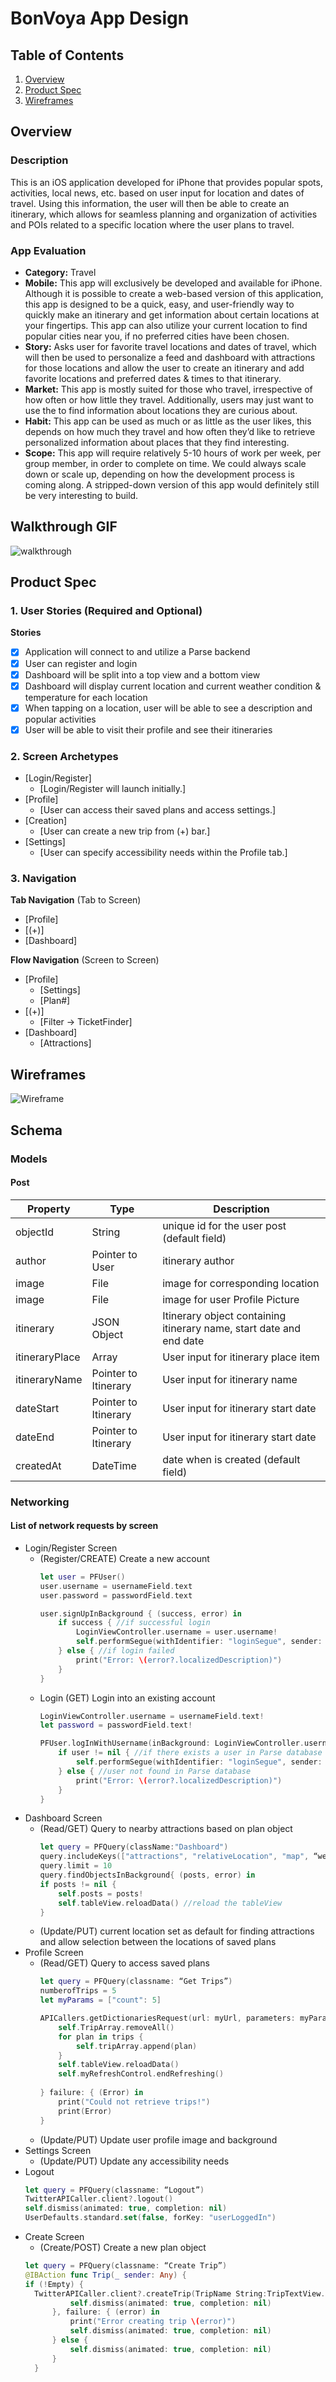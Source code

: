 # BonVoya App Design

## Table of Contents

1. [Overview](#Overview)
2. [Product Spec](#Product-Spec)
3. [Wireframes](#Wireframes)

## Overview

### Description

This is an iOS application developed for iPhone that provides popular spots, activities, local news, etc. based on user input for location and dates of travel. Using this information, the user will then be able to create an itinerary, which allows for seamless planning and organization of activities and POIs related to a specific location where the user plans to travel.

### App Evaluation

- **Category:** Travel
- **Mobile:** This app will exclusively be developed and available for iPhone. Although it is possible to create a web-based version of this application, this app is designed to be a quick, easy, and user-friendly way to quickly make an itinerary and get information about certain locations at your fingertips. This app can also utilize your current location to find popular cities near you, if no preferred cities have been chosen.
- **Story:** Asks user for favorite travel locations and dates of travel, which will then be used to personalize a feed and dashboard with attractions for those locations and allow the user to create an itinerary and add favorite locations and preferred dates & times to that itinerary.
- **Market:** This app is mostly suited for those who travel, irrespective of how often or how little they travel. Additionally, users may just want to use the to find information about locations they are curious about.
- **Habit:** This app can be used as much or as little as the user likes, this depends on how much they travel and how often they’d like to retrieve personalized information about places that they find interesting.
- **Scope:** This app will require relatively 5-10 hours of work per week, per group member, in order to complete on time. We could always scale down or scale up, depending on how the development process is coming along. A stripped-down version of this app would definitely still be very interesting to build.

## Walkthrough GIF
![walkthrough](https://user-images.githubusercontent.com/30938391/169622773-23143535-01fa-4340-96ea-6e9d39d8477a.gif)

## Product Spec

### 1. User Stories (Required and Optional)

**Stories**

- [x] Application will connect to and utilize a Parse backend
- [x] User can register and login
- [x] Dashboard will be split into a top view and a bottom view
- [x] Dashboard will display current location and current weather condition & temperature for each location
- [x] When tapping on a location, user will be able to see a description and popular activities
- [x] User will be able to visit their profile and see their itineraries

### 2. Screen Archetypes
- [Login/Register]
    - [Login/Register will launch initially.]
- [Profile]
    - [User can access their saved plans and access settings.]
- [Creation]
   - [User can create a new trip from (+) bar.]
- [Settings]
    - [User can specify accessibility needs within the Profile tab.]

### 3. Navigation

**Tab Navigation** (Tab to Screen)

- [Profile]
- [(+)]
- [Dashboard]

**Flow Navigation** (Screen to Screen)

- [Profile]
    - [Settings]
    - [Plan#]
- [(+)]
    - [Filter -> TicketFinder]
- [Dashboard]
    - [Attractions]

## Wireframes
![Wireframe](https://user-images.githubusercontent.com/30938391/164106632-ca0ab42e-84e3-4cdc-a741-b10cb64044d4.jpeg)

## Schema 
### Models
#### Post

   | Property      | Type     | Description |
   | ------------- | -------- | ------------|
   | objectId      | String   | unique id for the user post (default field) |
   | author        | Pointer to User| itinerary author |
   | image         | File     | image for corresponding location|
   | image         | File     | image for user Profile Picture|
   | itinerary     | JSON Object  | Itinerary object containing itinerary name, start date and end date |
   | itineraryPlace | Array  | User input for itinerary place item |
   | itineraryName | Pointer to Itinerary   | User input for itinerary name |
   | dateStart     | Pointer to Itinerary   | User input for itinerary start date |
   | dateEnd       | Pointer to Itinerary  | User input for itinerary start date |
   | createdAt     | DateTime | date when  is created (default field) |
### Networking
#### List of network requests by screen
   - Login/Register Screen
      - (Register/CREATE) Create a new account
        ```swift
        let user = PFUser()
        user.username = usernameField.text
        user.password = passwordField.text
        
        user.signUpInBackground { (success, error) in
            if success { //if successful login
                LoginViewController.username = user.username!
                self.performSegue(withIdentifier: "loginSegue", sender: nil)
            } else { //if login failed
                print("Error: \(error?.localizedDescription)")
            }
        }
        ```
      - Login (GET) Login into an existing account
        ```swift
        LoginViewController.username = usernameField.text!
        let password = passwordField.text!
        
        PFUser.logInWithUsername(inBackground: LoginViewController.username, password: password) { (user, error) in
            if user != nil { //if there exists a user in Parse database
                self.performSegue(withIdentifier: "loginSegue", sender: nil)
            } else { //user not found in Parse database
                print("Error: \(error?.localizedDescription)")
            }
        }
        ```
   - Dashboard Screen
      - (Read/GET) Query to nearby attractions based on plan object 
        ```swift
        let query = PFQuery(className:"Dashboard")
        query.includeKeys(["attractions", "relativeLocation", "map", “weather])
        query.limit = 10
        query.findObjectsInBackground{ (posts, error) in
        if posts != nil {
            self.posts = posts!
            self.tableView.reloadData() //reload the tableView
        }
        ```
       - (Update/PUT) current location set as default for finding attractions and allow selection between the locations of saved plans 
   - Profile Screen
      - (Read/GET) Query to access saved plans
        ```swift
        let query = PFQuery(classname: “Get Trips”)          
        numberofTrips = 5
        let myParams = ["count": 5]
        
        APICallers.getDictionariesRequest(url: myUrl, parameters: myParams) { (Trips: [Dictionary]) in
            self.TripArray.removeAll()
            for plan in trips {
                self.tripArray.append(plan)
            }
            self.tableView.reloadData()
            self.myRefreshControl.endRefreshing()
            
        } failure: { (Error) in
            print("Could not retrieve trips!")
            print(Error)
        }
        ```
      - (Update/PUT) Update user profile image and background
   - Settings Screen
      - (Update/PUT) Update any accessibility needs 
   - Logout
      ```swift
      let query = PFQuery(classname: “Logout”)  
      TwitterAPICaller.client?.logout()
      self.dismiss(animated: true, completion: nil)
      UserDefaults.standard.set(false, forKey: "userLoggedIn")
      ```
   - Create Screen
      - (Create/POST) Create a new plan object
      ```swift
      let query = PFQuery(classname: “Create Trip”)  
      @IBAction func Trip(_ sender: Any) {
      if (!Empty) {
        TwitterAPICaller.client?.createTrip(TripName String:TripTextView.text, TripDescription String: TripDescripionTextView.text, TripDestination String: TripDestinationTextView.text, TripDate String: TripDateTextView.text,  success: {
                self.dismiss(animated: true, completion: nil)
            }, failure: { (error) in
                print("Error creating trip \(error)")
                self.dismiss(animated: true, completion: nil)
            } else {
                self.dismiss(animated: true, completion: nil)
            }
        }
        ```
